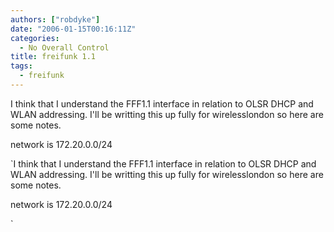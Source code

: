 ```yaml
---
authors: ["robdyke"]
date: "2006-01-15T00:16:11Z"
categories:
  - No Overall Control
title: freifunk 1.1
tags:
  - freifunk
---
```

I think that I understand the FFF1.1 interface in relation to OLSR DHCP and WLAN addressing. I'll be writting this up fully for wirelesslondon so here are some notes.

network is 172.20.0.0/24
  
`I think that I understand the FFF1.1 interface in relation to OLSR DHCP and WLAN addressing. I'll be writting this up fully for wirelesslondon so here are some notes.

network is 172.20.0.0/24
  
`